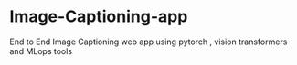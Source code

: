 # Image-Captioning-app
End to End Image Captioning web app using pytorch , vision transformers and MLops tools  
